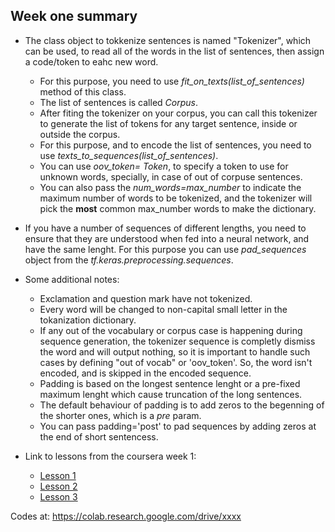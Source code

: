 ## Week one summary

- The class object to tokkenize sentences is named "Tokenizer", which can be used, to read all of the words in the list of sentences, then assign a code/token to eahc new word. 
    - For this purpose, you need to use *fit_on_texts(list_of_sentences)* method of this class.
    - The list of sentences is called *Corpus*. 
    - After fiting the tokenizer on your corpus, you can call this tokenizer to generate the list of tokens for any target sentence, inside or outside the corpus. 
    - For this purpose, and to encode the list of sentences, you need to use *texts_to_sequences(list_of_sentences)*.
    - You can use *oov_token= Token*, to specify a token to use for unknown words, specially, in case of out of corpuse sentences. 
    - You can also pass the *num_words=max_number* to indicate the maximum number of words to be tokenized, and the tokenizer will pick the **most** common max_number words to make the dictionary.
    

- If you have a number of sequences of different lengths, you need to ensure that they are understood when fed into a neural network, and have the same lenght. For this purpose you can use *pad_sequences* object from the *tf.keras.preprocessing.sequences*.

- Some additional notes:
    - Exclamation and question mark have not tokenized.
    - Every word will be changed to non-capital small letter in the tokanization dictionary.
    - If any out of the vocabulary or corpus case is happening during sequence generation, the tokenizer sequence is completly dismiss the word and will output nothing, so it is important to handle such cases by defining "out of vocab" or 'oov_token'. So, the word isn't encoded, and is skipped in the encoded sequence.  
    - Padding is based on the longest sentence lenght or a pre-fixed maximum lenght which cause truncation of the long sentences.
    - The default behaviour of padding is to add zeros to the begenning of the shorter ones, which is a *pre* param.
    - You can pass padding='post' to pad sequences by adding zeros at the end of short sentencess.
    
- Link to lessons from the coursera week 1: 

    - [Lesson 1](https://colab.research.google.com/github/lmoroney/dlaicourse/blob/master/TensorFlow%20In%20Practice/Course%203%20-%20NLP/Course%203%20-%20Week%201%20-%20Lesson%201.ipynb)
    - [Lesson 2](https://colab.research.google.com/github/lmoroney/dlaicourse/blob/master/TensorFlow%20In%20Practice/Course%203%20-%20NLP/Course%203%20-%20Week%201%20-%20Lesson%202.ipynb)
    - [Lesson 3](https://colab.research.google.com/github/lmoroney/dlaicourse/blob/master/TensorFlow%20In%20Practice/Course%203%20-%20NLP/Course%203%20-%20Week%201%20-%20Lesson%203.ipynb)


Codes at: https://colab.research.google.com/drive/xxxx



